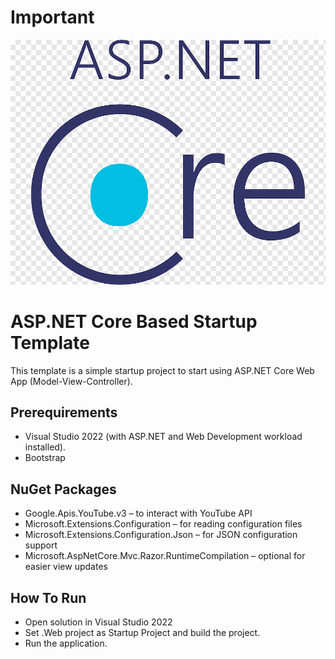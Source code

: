 # Important

![Alt text](wwwroot/images/logo-asp.png)

# ASP.NET Core Based Startup Template

This template is a simple startup project to start
using ASP.NET Core Web App (Model-View-Controller).

## Prerequirements

* Visual Studio 2022 (with ASP.NET and Web Development workload installed).
* Bootstrap

##  NuGet Packages
* Google.Apis.YouTube.v3 – to interact with YouTube API
* Microsoft.Extensions.Configuration – for reading configuration files
* Microsoft.Extensions.Configuration.Json – for JSON configuration support
* Microsoft.AspNetCore.Mvc.Razor.RuntimeCompilation – optional for easier view updates

## How To Run

* Open solution in Visual Studio 2022
* Set .Web project as Startup Project and build the project.
* Run the application.
